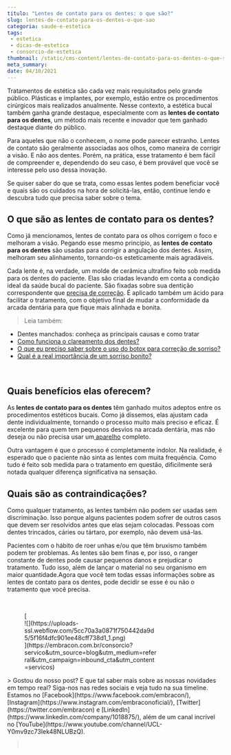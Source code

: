 ```yaml
---
titulo: "Lentes de contato para os dentes: o que são?"
slug: lentes-de-contato-para-os-dentes-o-que-sao
categoria: saude-e-estetica
tags:
 - estetica
 - dicas-de-estetica
 - consorcio-de-estetica
thumbnail: /static/cms-content/lentes-de-contato-para-os-dentes-o-que-sao.jpeg
meta_summary: 
date: 04/10/2021
---
```

Tratamentos de estética são cada vez mais requisitados pelo grande público. Plásticas e implantes, por exemplo, estão entre os procedimentos cirúrgicos mais realizados anualmente. Nesse contexto, a estética bucal também ganha grande destaque, especialmente com as **lentes de contato para os dentes**, um método mais recente e inovador que tem ganhado destaque diante do público.

Para aqueles que não o conhecem, o nome pode parecer estranho. Lentes de contato são geralmente associadas aos olhos, como maneira de corrigir a visão. E não aos dentes. Porém, na prática, esse tratamento é bem fácil de compreender e, dependendo do seu caso, é bem provável que você se interesse pelo uso dessa inovação.

Se quiser saber do que se trata, como essas lentes podem beneficiar você e quais são os cuidados na hora de solicitá-las, então, continue lendo e descubra tudo que precisa saber sobre o tema.

O que são as lentes de contato para os dentes?
----------------------------------------------

Como já mencionamos, lentes de contato para os olhos corrigem o foco e melhoram a visão. Pegando esse mesmo princípio, as **lentes de contato para os dentes** são usadas para corrigir a angulação dos dentes. Assim, melhoram seu alinhamento, tornando-os esteticamente mais agradáveis.

Cada lente é, na verdade, um molde de cerâmica ultrafino feito sob medida para os dentes do paciente. Elas são criadas levando em conta a condição ideal da saúde bucal do paciente. São fixadas sobre sua dentição correspondente que [precisa de correção](https://www.embracon.com.br/blog/entenda-as-vantagens-de-usar-aparelho-nos-dentes). É aplicado também um ácido para facilitar o tratamento, com o objetivo final de mudar a conformidade da arcada dentária para que fique mais alinhada e bonita.

> Leia também:

- Dentes manchados: conheça as principais causas e como tratar
- [Como funciona o clareamento dos dentes?](https://www.embracon.com.br/blog/como-funciona-o-clareamento-dos-dentes)
- [O que eu preciso saber sobre o uso do botox para correção de sorriso?](https://www.embracon.com.br/blog/o-que-eu-preciso-saber-sobre-o-uso-do-botox-para-correcao-de-sorriso)
- [Qual é a real importância de um sorriso bonito?](https://www.embracon.com.br/blog/qual-e-a-real-importancia-de-um-sorriso-bonito)

‍

Quais benefícios elas oferecem?
-------------------------------

As **lentes de contato para os dentes** têm ganhado muitos adeptos entre os procedimentos estéticos bucais. Como já dissemos, elas ajustam cada dente individualmente, tornando o processo muito mais preciso e eficaz. É excelente para quem tem pequenos desvios na arcada dentária, mas não deseja ou não precisa usar um[ aparelho](https://www.embracon.com.br/blog/entenda-as-vantagens-de-usar-aparelho-nos-dentes) completo.

Outra vantagem é que o processo é completamente indolor. Na realidade, é esperado que o paciente não sinta as lentes com muita frequência. Como tudo é feito sob medida para o tratamento em questão, dificilmente será notada qualquer diferença significativa na sensação.

Quais são as contraindicações?
------------------------------

Como qualquer tratamento, as lentes também não podem ser usadas sem discriminação. Isso porque alguns pacientes podem sofrer de outros casos que devem ser resolvidos antes que elas sejam colocadas. Pessoas com dentes trincados, cáries ou tártaro, por exemplo, não devem usá-las.

Pacientes com o hábito de roer unhas e/ou que têm bruxismo também podem ter problemas. As lentes são bem finas e, por isso, o ranger constante de dentes pode causar pequenos danos e prejudicar o tratamento. Tudo isso, além de lançar o material no seu organismo em maior quantidade.Agora que você tem todas essas informações sobre as lentes de contato para os dentes, pode decidir se esse é ou não o tratamento que você precisa.

‍

<figure class="w-richtext-figure-type-image w-richtext-align-center" style="max-width:310px">[<div>![](https://uploads-ssl.webflow.com/5cc70a3a0871f750442da9d5/5f16f4dfc901ee48cff738d1_1.png)</div>](https://embracon.com.br/consorcio?servico&utm_source=blog&utm_medium=referral&utm_campaign=inbound_cta&utm_content=servicos)</figure>> Gostou do nosso post? E que tal saber mais sobre as nossas novidades em tempo real? Siga-nos nas redes sociais e veja tudo na sua timeline. Estamos no [Facebook](https://www.facebook.com/embracon/), [Instagram](https://www.instagram.com/embraconoficial/), [Twitter](https://twitter.com/embracon) e [LinkedIn](https://www.linkedin.com/company/1018875/), além de um canal incrível no [YouTube](https://www.youtube.com/channel/UCL-Y0mv9zc73Iek48NLUBzQ).

> ‍
